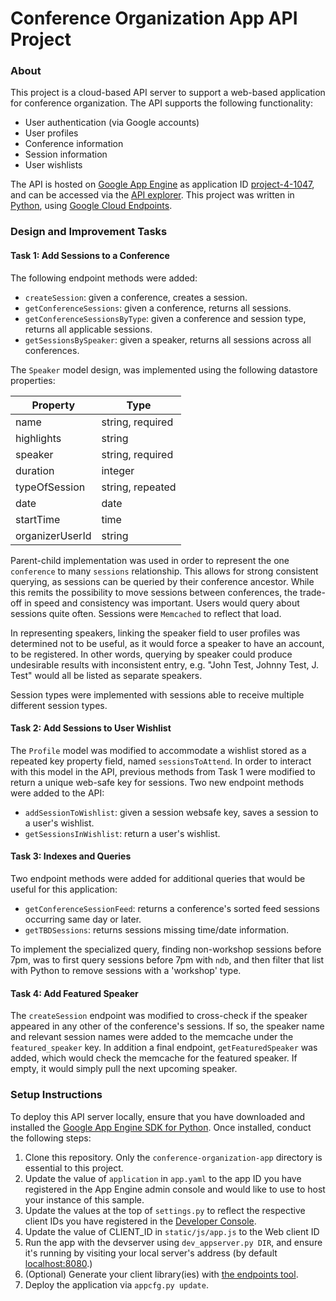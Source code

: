 # Conference Organization App API Project

### About

This project is a cloud-based API server to support a web-based application for conference organization. The API supports the following functionality:

- User authentication (via Google accounts)
- User profiles
- Conference information
- Session information
- User wishlists

The API is hosted on [Google App Engine](https://developers.google.com/appengine) as application ID [project-4-1047](https://project-4-1047.appspot.com/#/), and can be accessed via the [API explorer](https://apis-explorer.appspot.com/apis-explorer/?base=https://project-4-1047.appspot.com/_ah/api#p/conference/v1/). This project was written in [Python](http://python.org/), using [Google Cloud Endpoints](https://developers.google.com/appengine/docs/python/endpoints/).

### Design and Improvement Tasks

#### Task 1: Add Sessions to a Conference

The following endpoint methods were added:

- `createSession`: given a conference, creates a session.
- `getConferenceSessions`: given a conference, returns all sessions.
- `getConferenceSessionsByType`: given a conference and session type, returns all applicable sessions.
- `getSessionsBySpeaker`: given a speaker, returns all sessions across all conferences.

The `Speaker` model design, was implemented using the following datastore properties:

| Property        | Type             |
|-----------------|------------------|
| name            | string, required |
| highlights      | string           |
| speaker         | string, required |
| duration        | integer          |
| typeOfSession   | string, repeated |
| date            | date             |
| startTime       | time             |
| organizerUserId | string           |

Parent-child implementation was used in order to represent the one `conference` to many `sessions` relationship. This allows for strong consistent querying, as sessions can be queried by their conference ancestor. While this remits the possibility to move sessions between conferences, the trade-off in speed and consistency was important. Users would query about sessions quite often. Sessions were `Memcached` to reflect that load.

In representing speakers, linking the speaker field to user profiles was determined not to be useful, as it would force a speaker to have an account, to be registered. In other words, querying by speaker could produce undesirable results with inconsistent entry, e.g. "John Test, Johnny Test, J. Test" would all be listed as separate speakers.

Session types were implemented with sessions able to receive multiple different session types.

#### Task 2: Add Sessions to User Wishlist

The `Profile` model was modified to accommodate a wishlist stored as a repeated key property field, named `sessionsToAttend`. In order to interact with this model in the API, previous methods from Task 1 were modified to return a unique web-safe key for sessions. Two new endpoint methods were added to the API:

- `addSessionToWishlist`: given a session websafe key, saves a session to a user's wishlist.
- `getSessionsInWishlist`: return a user's wishlist.

#### Task 3: Indexes and Queries

Two endpoint methods were added for additional queries that would be useful for this application:

- `getConferenceSessionFeed`: returns a conference's sorted feed sessions occurring same day or later.
- `getTBDSessions`: returns sessions missing time/date information.

To implement the specialized query, finding non-workshop sessions before 7pm, was to first query sessions before 7pm with `ndb`, and then filter that list with Python to remove sessions with a 'workshop' type.

#### Task 4: Add Featured Speaker

The `createSession` endpoint was modified to cross-check if the speaker appeared in any other of the conference's sessions. If so, the speaker name and relevant session names were added to the memcache under the `featured_speaker` key. In addition a final endpoint, `getFeaturedSpeaker` was added, which would check the memcache for the featured speaker. If empty, it would simply pull the next upcoming speaker.

### Setup Instructions

To deploy this API server locally, ensure that you have downloaded and installed the [Google App Engine SDK for Python](https://cloud.google.com/appengine/downloads). Once installed, conduct the following steps:

1. Clone this repository. Only the `conference-organization-app` directory is essential to this project.
2. Update the value of `application` in `app.yaml` to the app ID you have registered in the App Engine admin console and would like to use to host your instance of this sample.
3. Update the values at the top of `settings.py` to reflect the respective client IDs you have registered in the [Developer Console](https://console.developers.google.com/).
4. Update the value of CLIENT_ID in `static/js/app.js` to the Web client ID
6. Run the app with the devserver using `dev_appserver.py DIR`, and ensure it's running by visiting your local server's address (by default [localhost:8080](localhost:8080).)
7. (Optional) Generate your client library(ies) with [the endpoints tool](https://developers.google.com/appengine/docs/python/endpoints/endpoints_tool).
8. Deploy the application via `appcfg.py update`.